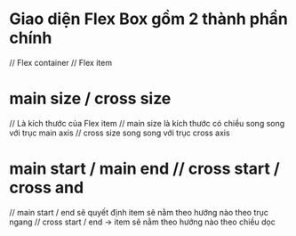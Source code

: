 # Giao diện Flex Box gồm 2 thành phần chính
//  Flex container
//  Flex item

# main size / cross size
// Là kích thước của Flex item 
// main size là kích thước có chiều song song với trục main axis
// cross size song song với trục cross axis

# main start / main end // cross start / cross and
// main start / end sẽ quyết định item sẽ nằm theo hướng nào theo trục ngang
// cross start / end -> item sẽ nằm theo hướng nào theo chiều dọc


